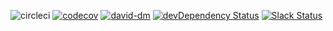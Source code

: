 ![circleci](https://img.shields.io/circleci/project/happybai/ghost-go/develop.svg)
[![codecov](https://img.shields.io/codecov/c/github/happybai/ghost-go/master.svg)](https://codecov.io/gh/happybai/ghost-go)
[![david-dm](https://david-dm.org/happybai/ghost-go.svg)](https://david-dm.org/happybai/ghost-go)
[![devDependency Status](https://david-dm.org/happybai/ghost-go/dev-status.svg)](https://david-dm.org/happybai/ghost-go#info=devDependencies)
[![Slack Status](https://ghost-go-slackin.herokuapp.com/badge.svg)](https://ghost-go-slackin.herokuapp.com)

<!--[![Click here to lend your support to: GhostGo and make a donation at pledgie.com !](https://pledgie.com/campaigns/32445.png?skin_name=chrome)](https://pledgie.com/campaigns/32445)-->
